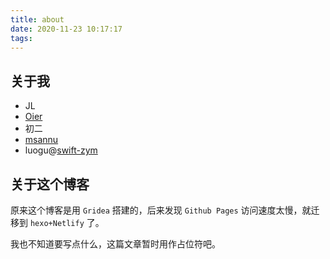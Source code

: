 ```yaml
---
title: about
date: 2020-11-23 10:17:17
tags:
---
```

## 关于我

- JL
- [Oier](http://msannuoi.com)
- 初二
- [msannu](http://www.msannu.cn)
- luogu@[swift-zym](https://www.luogu.com.cn/user/350415)

<!--more-->

## 关于这个博客

原来这个博客是用 `Gridea` 搭建的，后来发现 `Github Pages` 访问速度太慢，就迁移到 `hexo+Netlify` 了。

我也不知道要写点什么，这篇文章暂时用作占位符吧。